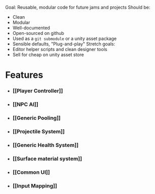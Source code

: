 Goal: Reusable, modular code for future jams and projects
Should be:
- Clean
- Modular
- Well-documented
- Open-sourced on github
- Used as a `git submodule` or a unity asset package
- Sensible defaults, "Plug-and-play"
Stretch goals:
- Editor helper scripts and clean designer tools
- Sell for cheap on unity asset store

# Features

- ### [[Player Controller]]
- ### [[NPC AI]]
- ### [[Generic Pooling]]
- ### [[Projectile System]]
- ### [[Generic Health System]]
- ### [[Surface material system]]
- ### [[Common UI]]
- ### [[Input Mapping]]